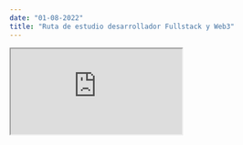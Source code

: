 ```yaml
---
date: "01-08-2022"
title: "Ruta de estudio desarrollador Fullstack y Web3"
---
```

<iframe src="https://www.youtube.com/embed/74GHCLPr944" allowfullscreen></iframe>
